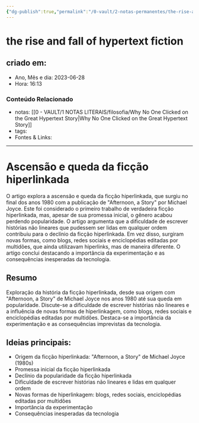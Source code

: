 ```yaml
---
{"dg-publish":true,"permalink":"/0-vault/2-notas-permanentes/the-rise-and-fall-of-hypertext-fiction/","tags":["permanente"],"dgHomeLink":true,"dgShowLocalGraph":true,"dgShowFileTree":true,"dgEnableSearch":true,"noteIcon":""}
---
```


# the rise and fall of hypertext fiction

## criado em: 
-  Ano, Mês e dia: 2023-06-28
- Hora: 16:13

### Conteúdo Relacionado
- notas: [[0 - VAULT/1 NOTAS LITERAIS/filosofia/Why No One Clicked on the Great Hypertext Story\|Why No One Clicked on the Great Hypertext Story]]
- tags: 
- Fontes & Links: 
---

# Ascensão e queda da ficção hiperlinkada

O artigo explora a ascensão e queda da ficção hiperlinkada, que surgiu no final dos anos 1980 com a publicação de "Afternoon, a Story" por Michael Joyce. Este foi considerado o primeiro trabalho de verdadeira ficção hiperlinkada, mas, apesar de sua promessa inicial, o gênero acabou perdendo popularidade. O artigo argumenta que a dificuldade de escrever histórias não lineares que pudessem ser lidas em qualquer ordem contribuiu para o declínio da ficção hiperlinkada. Em vez disso, surgiram novas formas, como blogs, redes sociais e enciclopédias editadas por multidões, que ainda utilizavam hiperlinks, mas de maneira diferente. O artigo conclui destacando a importância da experimentação e as consequências inesperadas da tecnologia.


## Resumo
Exploração da história da ficção hiperlinkada, desde sua origem com "Afternoon, a Story" de Michael Joyce nos anos 1980 até sua queda em popularidade. Discute-se a dificuldade de escrever histórias não lineares e a influência de novas formas de hiperlinkagem, como blogs, redes sociais e enciclopédias editadas por multidões. Destaca-se a importância da experimentação e as consequências imprevistas da tecnologia.

## Ideias principais:
- Origem da ficção hiperlinkada: "Afternoon, a Story" de Michael Joyce (1980s)
- Promessa inicial da ficção hiperlinkada
- Declínio da popularidade da ficção hiperlinkada
- Dificuldade de escrever histórias não lineares e lidas em qualquer ordem
- Novas formas de hiperlinkagem: blogs, redes sociais, enciclopédias editadas por multidões
- Importância da experimentação
- Consequências inesperadas da tecnologia